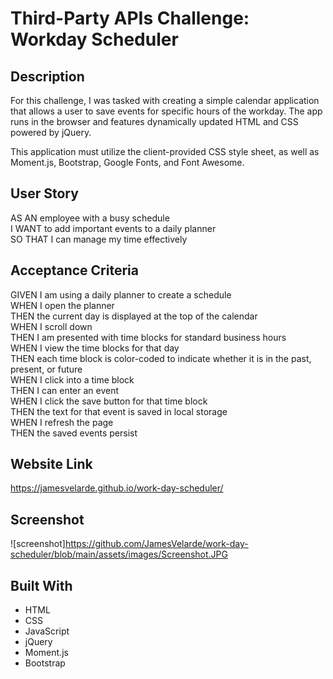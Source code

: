 # Third-Party APIs Challenge: Workday Scheduler

## Description

For this challenge, I was tasked with creating a simple calendar application that allows a user to save events for specific hours of the workday.
The app runs in the browser and features dynamically updated HTML and CSS powered by jQuery.

This application must utilize the client-provided CSS style sheet, as well as Moment.js, Bootstrap, Google Fonts, and Font Awesome.

## User Story

AS AN employee with a busy schedule  
I WANT to add important events to a daily planner  
SO THAT I can manage my time effectively  

## Acceptance Criteria

GIVEN I am using a daily planner to create a schedule  
WHEN I open the planner  
THEN the current day is displayed at the top of the calendar  
WHEN I scroll down  
THEN I am presented with time blocks for standard business hours  
WHEN I view the time blocks for that day  
THEN each time block is color-coded to indicate whether it is in the past, present, or future  
WHEN I click into a time block  
THEN I can enter an event  
WHEN I click the save button for that time block  
THEN the text for that event is saved in local storage  
WHEN I refresh the page  
THEN the saved events persist  

## Website Link

https://jamesvelarde.github.io/work-day-scheduler/

## Screenshot

![screenshot]https://github.com/JamesVelarde/work-day-scheduler/blob/main/assets/images/Screenshot.JPG

## Built With

* HTML
* CSS
* JavaScript
* jQuery
* Moment.js
* Bootstrap
